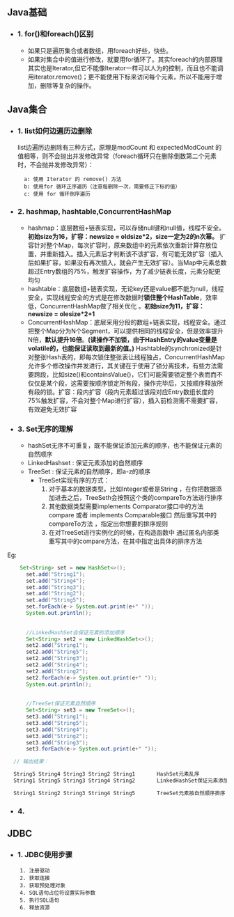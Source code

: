## Java基础
* ### 1. for()和foreach()区别
  * 如果只是遍历集合或者数组，用foreach好些，快些。
  * 如果对集合中的值进行修改，就要用for循环了。其实foreach的内部原理其实也是Iterator,但它不能像Iterator一样可以人为的控制，而且也不能调用iterator.remove()；更不能使用下标来访问每个元素，所以不能用于增加，删除等复杂的操作。
## Java集合
* ### 1. list如何边遍历边删除
    list边遍历边删除有三种方式，原理是modCount 和 expectedModCount 的值相等，则不会抛出并发修改异常（foreach循环只在删除倒数第二个元素时，不会抛并发修改异常）：

        a: 使用 Iterator 的 remove() 方法
        b: 使用for 循环正序遍历（注意每删除一次，需要修正下标的值）
        c: 使用 for 循环倒序遍历
* ### 2. hashmap, hashtable,ConcurrentHashMap 

   * hashmap：底层数组+链表实现，可以存储null键和null值，线程不安全。**初始size为16，扩容：newsize = oldsize*2，size一定为2的n次幂。** 扩容针对整个Map，每次扩容时，原来数组中的元素依次重新计算存放位置，并重新插入。插入元素后才判断该不该扩容，有可能无效扩容（插入后如果扩容，如果没有再次插入，就会产生无效扩容）。当Map中元素总数超过Entry数组的75%，触发扩容操作，为了减少链表长度，元素分配更均匀
   * hashtable：底层数组+链表实现，无论key还是value都不能为null，线程安全，实现线程安全的方式是在修改数据时**锁住整个HashTable**，效率低，ConcurrentHashMap做了相关优化 。**初始size为11，扩容：newsize = olesize*2+1**
   * ConcurrentHashMap：底层采用分段的数组+链表实现，线程安全。通过把整个Map分为N个Segment，可以提供相同的线程安全，但是效率提升N倍，**默认提升16倍**。**(读操作不加锁，由于HashEntry的value变量是 volatile的，也能保证读取到最新的值。)** Hashtable的synchronized是针对整张Hash表的，即每次锁住整张表让线程独占，ConcurrentHashMap允许多个修改操作并发进行，其关键在于使用了锁分离技术，有些方法需要跨段，比如size()和containsValue()，它们可能需要锁定整个表而而不仅仅是某个段，这需要按顺序锁定所有段，操作完毕后，又按顺序释放所有段的锁。扩容：段内扩容（段内元素超过该段对应Entry数组长度的75%触发扩容，不会对整个Map进行扩容），插入前检测需不需要扩容，有效避免无效扩容
* ### 3. Set无序的理解
  * hashSet无序不可重复，既不能保证添加元素的顺序，也不能保证元素的自然顺序
  * LinkedHashset : 保证元素添加的自然顺序
  * TreeSet : 保证元素的自然顺序，即a-z的顺序
    * TreeSet实现有序的方式：
        1.  对于基本的数据类型。比如Integer或者是String ，在你把数据添加进去之后，TreeSeth会按照这个类的compareTo方法进行排序
        2.  其他数据类型需要implements Comparator接口中的方法compare  或者 implements Comparable接口 然后重写其中的compareTo方法 ，指定出你想要的排序规则
        3.  在对TreeSet进行实例化的时候，在构造函数中 通过匿名内部类 重写其中的compare方法，在其中指定出具体的排序方法


Eg:
  ```java
      Set<String> set = new HashSet<>();
		set.add("String1");
		set.add("String4");
		set.add("String3");
		set.add("String2");
		set.add("String5");
		set.forEach(e-> System.out.print(e+" "));
		System.out.println();
		
		
		//LinkedHashSet会保证元素的添加顺序
		Set<String> set2 = new LinkedHashSet<>();
		set2.add("String1");
		set2.add("String5");
		set2.add("String3");
		set2.add("String4");
		set2.add("String2");
		set2.forEach(e-> System.out.print(e+" "));
		System.out.println();
		
		
		//TreeSet保证元素自然顺序
		Set<String> set3 = new TreeSet<>();
		set3.add("String1");
		set3.add("String5");
		set3.add("String4");
		set3.add("String2");
		set3.add("String3");
		set3.forEach(e-> System.out.print(e+" "));

    // 输出结果：

    String5 String4 String3 String2 String1       HashSet元素乱序
    String1 String5 String3 String4 String2       LinkedHashSet保证元素添加顺序

    String1 String2 String3 String4 String5       TreeSet元素按自然顺序排序
  ```


* ### 4. 
## JDBC
* ### 1. JDBC使用步骤
```
    1. 注册驱动
    2. 获取连接
    3. 获取预处理对象
    4. SQL语句占位符设置实际参数
    5. 执行SQL语句
    6. 释放资源
```
